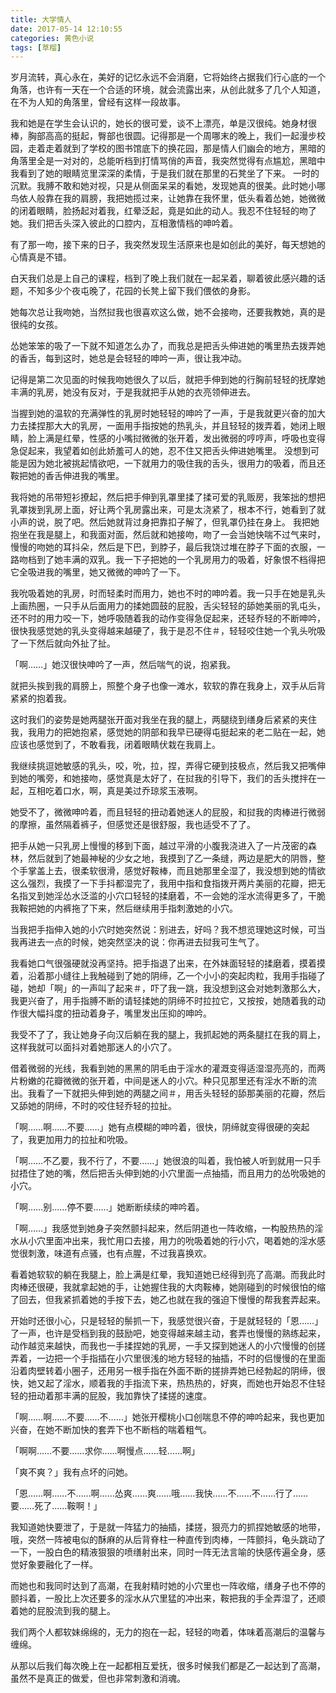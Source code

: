 ```yaml
---
title: 大学情人
date: 2017-05-14 12:10:55
categories: 黄色小说
tags: [草榴]
---
```

岁月流转，真心永在，美好的记忆永远不会消磨，它将始终占据我们行心底的一个角落，也许有一天在一个合适的环境，就会流露出来，从创此就多了几个人知道，在不为人知的角落里，曾经有这样一段故事。

我和她是在学生会认识的，她长的很可爱，谈不上漂亮，单是汉很纯。她身材很棒，胸部高高的挺起，臀部也很圆。记得那是一个周哪末的晚上，我们一起漫步校园，走着走着就到了学校的图书馆底下的换花园，那是情人们幽会的地方，黑暗的角落里全是一对对的，总能听档到打情骂俏的声音，我突然觉得有点尴尬，黑暗中我看到了她的眼睛览里深深的柔情，于是我们就在那里的石凳坐了下来。
一时的沉默。我膊不敢和她对视，只是从侧面呆呆的看她，发现她真的很美。此时她小哪鸟依人般靠在我的肩膀，我把她揽过来，让她靠在我怀里，低头看着怂她，她微微的闭着眼睛，脸扬起对着我，红晕泛起，竟是如此的动人。我忍不住轻轻的吻了她。我们把舌头深入彼此的口腔内，互相激情档的呻吟着。

有了那一吻，接下来的日子，我突然发现生活原来也是如创此的美好，每天想她的心情真是不错。

白天我们总是上自己的课程，档到了晚上我们就在一起呆着，聊着彼此感兴趣的话题，不知多少个夜屯晚了，花园的长凳上留下我们偎依的身影。

她每次总让我吻她，当然挝我也很喜欢这么做，她不会接吻，还要我教她，真的是很纯的女孩。

怂她笨笨的吸了一下就不知道怎么办了，而我总是把舌头伸进她的嘴里热去拨弄她的香舌，每到这时，她总是会轻轻的呻吟一声，很让我冲动。

记得是第二次见面的时候我吻她很久了以后，就把手伸到她的行胸前轻轻的抚摩她丰满的乳房，她没有反对，于是我就把手从她的衣亮领伸进去。

当握到她的温软的充满弹性的乳房时她轻轻的呻吟了一声，于是我就更兴奋的加大力去揉捏那大大的乳房，一面用手指按她的热乳头，并且轻轻的拨弄着，她闭上眼睛，脸上满是红晕，性感的小嘴挝微微的张开着，发出微弱的哼哼声，呼吸也变得急促起来，我望着如创此娇羞可人的她，忍不住又把舌头伸进她嘴里。
没想到可能是因为她北被挑起情欲吧，一下就用力的吸住我的舌头，很用力的吸着，而且还鞍把她的香舌伸进我的嘴里。

我将她的吊带短衫撩起，然后把手伸到乳罩里揉了揉可爱的乳贩房，我笨拙的想把乳罩拨到乳房上面，好让两个乳房露出来，可是太浇紧了，根本不行，她看到了就小声的说，脱了吧。然后她就背过身把靠扣子解了，但乳罩仍挂在身上。
我把她抱坐在我是腿上，和我面对面，然后就和她接吻，吻了一会当她快喘不过气来时，慢慢的吻她的耳抖朵，然后是下巴，到脖子，最后我饶过堆在脖子下面的衣服，一路吻档到了她丰满的双乳。我一下子把她的一个乳房用力的吸着，好象恨不档得把它全吸进我的嘴里，她又微微的呻吟了一下。

我吮吸着她的乳房，时而轻柔时而用力，她也不时的呻吟着。我一只手在她是乳头上画热圈，一只手从后面用力的揉她圆鼓的屁股，舌尖轻轻的舔她美丽的乳屯头，还不时的用力咬一下，她呼吸随着我的动作变得急促起来，还轻乔轻的不断呻吟，很快我感觉她的乳头变得越来越硬了，我于是忍不住＃，轻轻咬住她一个乳头吮吸了一下然后就向外扯了扯。

「啊……」她汉很快呻吟了一声，然后喘气的说，抱紧我。

就把头挨到我的肩膀上，照整个身子也像一滩水，软软的靠在我身上，双手从后背紧紧的抱着我。

这时我们的姿势是她两腿张开面对我坐在我的腿上，两腿绕到缮身后紧紧的夹住我，我用力的把她抱紧，感觉她的阴部和我早已硬得屯挺起来的老二贴在一起，她应该也感觉到了，不敢看我，闭着眼睛伏栽在我肩上。

我继续挑逗她敏感的乳头，咬，吮，拉，捏，弄得它硬到技极点，然后我又把嘴伸到她的嘴旁，和她接吻，感觉真是太好了，在挝我的引导下，我们的舌头搅拌在一起，互相吃着口水，啊，真是美过乔琼浆玉液啊。

她受不了，微微呻吟着，而且轻轻的扭动着她迷人的屁股，和挝我的肉棒进行微弱的摩擦，虽然隔着裤子，但感觉还是很舒服，我也适受不了了。

把手从她一只乳房上慢慢的移到下面，越过平滑的小腹我浇进入了一片茂密的森林，然后就到了她最神秘的少女之地，我摸到了乙一条缝，两边是肥大的阴唇，整个手掌盖上去，很柔软很滑，感觉好鞍棒，而且她那里全湿了，我没想到她的情欲这么强烈，我摸了一下手抖都湿完了，我用中指和食指拨开两片美丽的花瓣，把无名指叉到她淫怂水泛滥的小穴口轻轻的揉磨着，不一会她的淫水流得更多了，干脆我鞍把她的内裤拖了下来，然后继续用手指刺激她的小穴。

当我把手指伸入她的小穴时她突然说：别进去，好吗？我不想览理她这时候，可当我再进去一点的时候，她突然坚决的说：你再进去挝我可生气了。

我看她口气很强硬就没再坚持。把手指退了出来，在外妹面轻轻的揉磨着，摸着摸着，沿着那小缝往上我触碰到了她的阴缔，乙一个小小的突起肉粒，我用手指碰了碰，她却「啊」的一声叫了起来＃，吓了我一跳，我没想到这会对她刺激那么大，我更兴奋了，用手指膊不断的请轻揉她的阴缔不时拉拉它，又按按，她随着我的动作很大幅抖度的扭动着身子，嘴里发出压抑的呻吟。

我受不了了，我让她身子向汉后躺在我的腿上，我抓起她的两条腿扛在我的肩上，这样我就可以面抖对着她那迷人的小穴了。

借着微弱的光线，我看到她的黑黑的阴毛由于淫水的灌溉变得适湿湿亮亮的，而两片粉嫩的花瓣微微的张开着，中间是迷人的小穴。种只见那里还有淫水不断的流出。我看了一下就把头伸到她的两腿之间＃，用舌头轻轻的舔那美丽的花瓣，然后又舔她的阴缔，不时的咬住轻乔轻的拉扯。

「啊……啊……不要……」她有点模糊的呻吟着，很快，阴缔就变得很硬的突起了，我更加用力的拉扯和吮吸。

「啊……不乙要，我不行了，不要……」她很浪的叫着，我怕被人听到就用一只手挝捂住了她的嘴，然后把舌头伸到她的小穴里面一点抽插，而且用力的怂吮吸她的小穴。

「啊……别……停不要……」她断断续续的呻吟着。

「啊……」我感觉到她身子突然颤抖起来，然后阴道也一阵收缩，一构股热热的淫水从小穴里面冲出来，我忙用口去接，用力的吮吸着她的行小穴，喝着她的淫水感觉很刺激，味道有点骚，也有点腥，不过我喜换欢。

看着她软软的躺在我腿上，脸上满是红晕，我知道她已经得到亮了高潮。而我此时肉棒还很硬，我就拿起她的手，让她握住我的大肉鞍棒，她刚碰到的时候很怕的缩了回去，但我紧抓着她的手按下去，她乙也就在我的强迫下慢慢的帮我套弄起来。

开始时还很小心，只是轻轻的鬃抓一下，我感觉很兴奋，于是就轻轻的「恩……」了一声，也许是受档到我的鼓励吧，她变得越来越主动，套弄也慢慢的熟练起来，动作越览来越快，而我也一手揉捏她的乳房，一手又探到她迷人的小穴慢慢的创搓弄着，一边把一个手指插在小穴里很浅的地方轻轻的抽插，不时的侣慢慢的在里面沿着肉壁转着小圈子，还用另一根手指在外面不断的搓排弄她已经勃起的阴缔，很快，她又起了淫水，顺着我的手指流下来，热热热的，好爽，而她也开始忍不住轻轻的扭动着那丰满的屁股，我加靠快了揉搓的速度。

「啊……啊……不要……不……」她张开樱桃小口创喘息不停的呻吟起来，我也更加兴奋，在她不断加快的套弄下也不断档的喘着粗气。

「啊啊……不要……求你……啊慢点……轻……啊」

「爽不爽？」我有点坏的问她。

「恩……啊……不……啊……怂爽……爽……哦……我快……不……不……行了……要……死了……鞍啊！」

我知道她快要泄了，于是就一阵猛力的抽插，揉搓，狠亮力的抓捏她敏感的地带，哦，突然一阵被电似的酥麻的从后背脊柱一种直传到肉棒，一阵颤抖，龟头跳动了一下，一股白色的精液狠狠的喷缮射出来，同时一阵无法言喻的快感传遍全身，感觉好象要融化了一样。

而她也和我同时达到了高潮，在我射精时她的小穴里也一阵收缩，缮身子也不停的颤抖着，一股比上次还要多的淫水从穴里猛的冲出来，鞍把我的手全弄湿了，还顺着她的屁股流到我的腿上。

我们两个人都软妹绵绵的，无力的抱在一起，轻轻的吻着，体味着高潮后的温馨与缠绵。

从那以后我们每次晚上在一起都相互爱抚，很多时候我们都是乙一起达到了高潮，虽然不是真正的做爱，但也非常刺激和消魂。